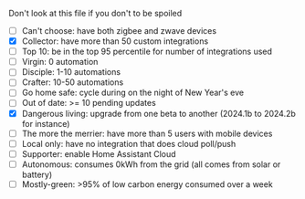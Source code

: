 Don't look at this file if you don't to be spoiled

* [ ] Can't choose: have both zigbee and zwave devices
* [x] Collector: have more than 50 custom integrations
* [ ] Top 10: be in the top 95 percentile for number of integrations used
* [ ] Virgin: 0 automation
* [ ] Disciple: 1-10 automations
* [ ] Crafter: 10-50 automations
* [ ] Go home safe: cycle during on the night of New Year's eve
* [ ] Out of date: >= 10 pending updates
* [x] Dangerous living: upgrade from one beta to another (2024.1b to 2024.2b for instance)
* [ ] The more the merrier: have more than 5 users with mobile devices
* [ ] Local only: have no integration that does cloud poll/push
* [ ] Supporter: enable Home Assistant Cloud
* [ ] Autonomous: consumes 0kWh from the grid (all comes from solar or battery)
* [ ] Mostly-green: >95% of low carbon energy consumed over a week
